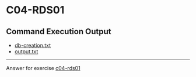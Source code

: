 # C04-RDS01

## Command Execution Output
- [db-creation.txt](db-creation.txt)
- [output.txt](output.txt)

***
Answer for exercise [c04-rds01](https://github.com/devopsacademyau/academy/blob/4d3701fa0791064e8a5b737acae52c992faaa07e/classes/04class/exercises/c04-rds01/README.md)